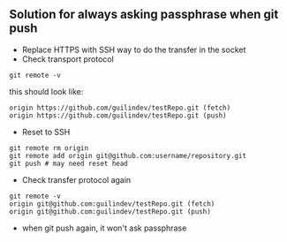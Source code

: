 ## Solution for always asking passphrase when git push
* Replace HTTPS with SSH way to do the transfer in the socket
* Check transport protocol
```shell script
git remote -v
```
this should look like:
```text
origin https://github.com/guilindev/testRepo.git (fetch)
origin https://github.com/guilindev/testRepo.git (push)
```

* Reset to SSH
```shell script
git remote rm origin
git remote add origin git@github.com:username/repository.git
git push # may need reset head
```

* Check transfer protocol again
```shell script
git remote -v
origin git@github.com:guilindev/testRepo.git (fetch)
origin git@github.com:guilindev/testRepo.git (push)
```

* when git push again, it won't ask passphrase